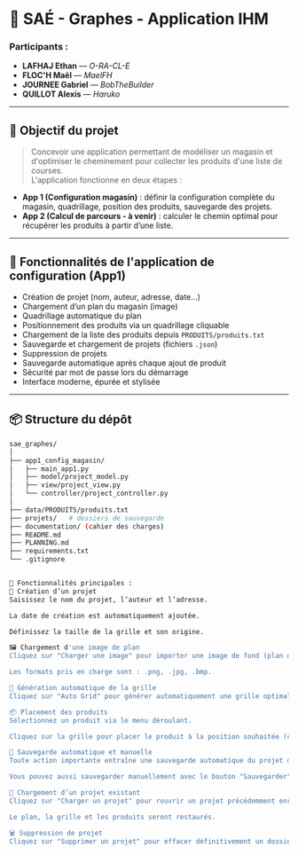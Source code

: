 # 🛒 SAÉ - Graphes - Application IHM

### Participants :
- **LAFHAJ Ethan** — *O-RA-CL-E*
- **FLOC'H Maël** — *MaelFH*
- **JOURNEE Gabriel** — *BobTheBuilder*
- **QUILLOT Alexis** — *Haruko*

---

## 🎯 Objectif du projet

> Concevoir une application permettant de modéliser un magasin et d'optimiser le cheminement pour collecter les produits d'une liste de courses.  
L'application fonctionne en deux étapes :
- **App 1 (Configuration magasin)** : définir la configuration complète du magasin, quadrillage, position des produits, sauvegarde des projets.
- **App 2 (Calcul de parcours - à venir)** : calculer le chemin optimal pour récupérer les produits à partir d’une liste.

---

## 📂 Fonctionnalités de l'application de configuration (App1)

- Création de projet (nom, auteur, adresse, date…)
- Chargement d’un plan du magasin (image)
- Quadrillage automatique du plan
- Positionnement des produits via un quadrillage cliquable
- Chargement de la liste des produits depuis `PRODUITS/produits.txt`  
- Sauvegarde et chargement de projets (fichiers `.json`)
- Suppression de projets
- Sauvegarde automatique après chaque ajout de produit
- Sécurité par mot de passe lors du démarrage
- Interface moderne, épurée et stylisée

---

## 📦 Structure du dépôt

```bash
sae_graphes/
│
├── app1_config_magasin/
│   ├── main_app1.py
│   ├── model/project_model.py
│   ├── view/project_view.py
│   └── controller/project_controller.py
│
├── data/PRODUITS/produits.txt
├── projets/   # dossiers de sauvegarde
├── documentation/ (cahier des charges)
├── README.md
├── PLANNING.md
├── requirements.txt
└── .gitignore


🎯 Fonctionnalités principales :
📝 Création d’un projet
Saisissez le nom du projet, l’auteur et l’adresse.

La date de création est automatiquement ajoutée.

Définissez la taille de la grille et son origine.

🖼️ Chargement d'une image de plan
Cliquez sur "Charger une image" pour importer une image de fond (plan du magasin).

Les formats pris en charge sont : .png, .jpg, .bmp.

🧮 Génération automatique de la grille
Cliquez sur "Auto Grid" pour générer automatiquement une grille optimale en fonction de l’image et de sa luminosité.

📦 Placement des produits
Sélectionnez un produit via le menu déroulant.

Cliquez sur la grille pour placer le produit à la position souhaitée (colonne, ligne).

💾 Sauvegarde automatique et manuelle
Toute action importante entraîne une sauvegarde automatique du projet dans le dossier projets/.

Vous pouvez aussi sauvegarder manuellement avec le bouton "Sauvegarder".

📂 Chargement d’un projet existant
Cliquez sur "Charger un projet" pour rouvrir un projet précédemment enregistré.

Le plan, la grille et les produits seront restaurés.

🗑️ Suppression de projet
Cliquez sur "Supprimer un projet" pour effacer définitivement un dossier de projet (confirmation requise).
